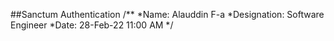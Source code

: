 ##Sanctum Authentication
/**
 *Name: Alauddin F-a
 *Designation: Software Engineer
 *Date: 28-Feb-22 11:00 AM
 */
